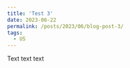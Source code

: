 ```yaml
---
title: 'Test 3'
date: 2023-06-22
permalink: /posts/2023/06/blog-post-3/
tags:
  - US
---
```


Text text text


